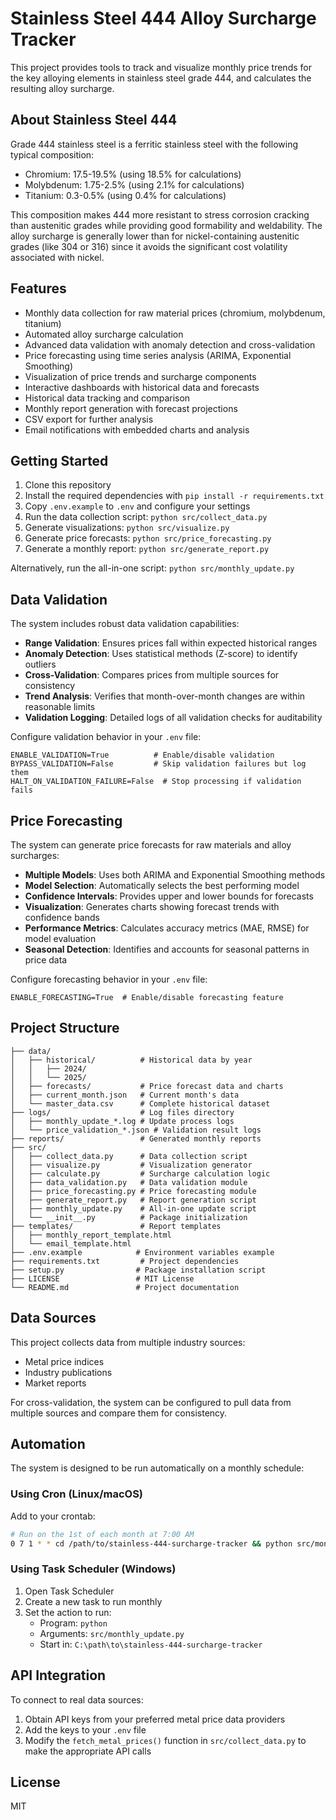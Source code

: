 # Stainless Steel 444 Alloy Surcharge Tracker

This project provides tools to track and visualize monthly price trends for the key alloying elements in stainless steel grade 444, and calculates the resulting alloy surcharge.

## About Stainless Steel 444

Grade 444 stainless steel is a ferritic stainless steel with the following typical composition:
- Chromium: 17.5-19.5% (using 18.5% for calculations)
- Molybdenum: 1.75-2.5% (using 2.1% for calculations)
- Titanium: 0.3-0.5% (using 0.4% for calculations)

This composition makes 444 more resistant to stress corrosion cracking than austenitic grades while providing good formability and weldability. The alloy surcharge is generally lower than for nickel-containing austenitic grades (like 304 or 316) since it avoids the significant cost volatility associated with nickel.

## Features

- Monthly data collection for raw material prices (chromium, molybdenum, titanium)
- Automated alloy surcharge calculation
- Advanced data validation with anomaly detection and cross-validation
- Price forecasting using time series analysis (ARIMA, Exponential Smoothing)
- Visualization of price trends and surcharge components
- Interactive dashboards with historical data and forecasts
- Historical data tracking and comparison
- Monthly report generation with forecast projections
- CSV export for further analysis
- Email notifications with embedded charts and analysis

## Getting Started

1. Clone this repository
2. Install the required dependencies with `pip install -r requirements.txt`
3. Copy `.env.example` to `.env` and configure your settings
4. Run the data collection script: `python src/collect_data.py`
5. Generate visualizations: `python src/visualize.py`
6. Generate price forecasts: `python src/price_forecasting.py`
7. Generate a monthly report: `python src/generate_report.py`

Alternatively, run the all-in-one script: `python src/monthly_update.py`

## Data Validation

The system includes robust data validation capabilities:

- **Range Validation**: Ensures prices fall within expected historical ranges
- **Anomaly Detection**: Uses statistical methods (Z-score) to identify outliers
- **Cross-Validation**: Compares prices from multiple sources for consistency
- **Trend Analysis**: Verifies that month-over-month changes are within reasonable limits
- **Validation Logging**: Detailed logs of all validation checks for auditability

Configure validation behavior in your `.env` file:
```
ENABLE_VALIDATION=True          # Enable/disable validation
BYPASS_VALIDATION=False         # Skip validation failures but log them
HALT_ON_VALIDATION_FAILURE=False  # Stop processing if validation fails
```

## Price Forecasting

The system can generate price forecasts for raw materials and alloy surcharges:

- **Multiple Models**: Uses both ARIMA and Exponential Smoothing methods
- **Model Selection**: Automatically selects the best performing model
- **Confidence Intervals**: Provides upper and lower bounds for forecasts
- **Visualization**: Generates charts showing forecast trends with confidence bands
- **Performance Metrics**: Calculates accuracy metrics (MAE, RMSE) for model evaluation
- **Seasonal Detection**: Identifies and accounts for seasonal patterns in price data

Configure forecasting behavior in your `.env` file:
```
ENABLE_FORECASTING=True  # Enable/disable forecasting feature
```

## Project Structure

```
├── data/
│   ├── historical/          # Historical data by year
│   │   ├── 2024/
│   │   └── 2025/
│   ├── forecasts/           # Price forecast data and charts
│   ├── current_month.json   # Current month's data
│   └── master_data.csv      # Complete historical dataset
├── logs/                    # Log files directory
│   ├── monthly_update_*.log # Update process logs
│   └── price_validation_*.json # Validation result logs
├── reports/                 # Generated monthly reports
├── src/
│   ├── collect_data.py      # Data collection script
│   ├── visualize.py         # Visualization generator
│   ├── calculate.py         # Surcharge calculation logic
│   ├── data_validation.py   # Data validation module
│   ├── price_forecasting.py # Price forecasting module
│   ├── generate_report.py   # Report generation script
│   ├── monthly_update.py    # All-in-one update script
│   └── __init__.py          # Package initialization
├── templates/               # Report templates
│   ├── monthly_report_template.html
│   └── email_template.html
├── .env.example            # Environment variables example
├── requirements.txt         # Project dependencies
├── setup.py                # Package installation script
├── LICENSE                 # MIT License
└── README.md               # Project documentation
```

## Data Sources

This project collects data from multiple industry sources:
- Metal price indices
- Industry publications
- Market reports

For cross-validation, the system can be configured to pull data from multiple sources and compare them for consistency.

## Automation

The system is designed to be run automatically on a monthly schedule:

### Using Cron (Linux/macOS)

Add to your crontab:
```bash
# Run on the 1st of each month at 7:00 AM
0 7 1 * * cd /path/to/stainless-444-surcharge-tracker && python src/monthly_update.py
```

### Using Task Scheduler (Windows)

1. Open Task Scheduler
2. Create a new task to run monthly
3. Set the action to run:
   - Program: `python`
   - Arguments: `src/monthly_update.py`
   - Start in: `C:\path\to\stainless-444-surcharge-tracker`

## API Integration

To connect to real data sources:

1. Obtain API keys from your preferred metal price data providers
2. Add the keys to your `.env` file
3. Modify the `fetch_metal_prices()` function in `src/collect_data.py` to make the appropriate API calls

## License

MIT
